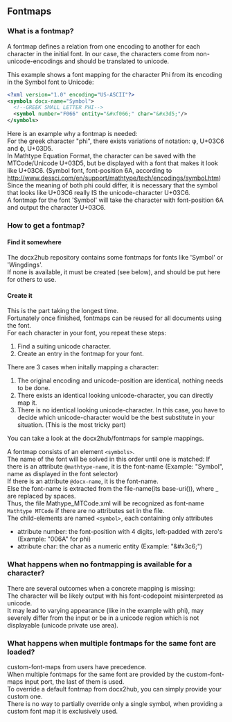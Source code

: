 ## Fontmaps
### What is a fontmap?
A fontmap defines a relation from one encoding to another for each character in the initial font. In our case, the characters come from non-unicode-encodings and should be translated to unicode.

This example shows a font mapping for the character Phi from its encoding in the Symbol font to Unicode:

```xml
<?xml version="1.0" encoding="US-ASCII"?>
<symbols docx-name="Symbol">
  <!--GREEK SMALL LETTER PHI-->
  <symbol number="F066" entity="&#xf066;" char="&#x3d5;"/>
</symbols>    

```

Here is an example why a fontmap is needed:  
For the greek character "phi", there exists variations of notation: φ, U+03C6 and ϕ, U+03D5.  
In Mathtype Equation Format, the character can be saved with the MTCode/Unicode U+03D5, but be displayed with a font that makes it look like U+03C6. (Symbol font, font-position 6A, according to http://www.dessci.com/en/support/mathtype/tech/encodings/symbol.htm)  
Since the meaning of both phi could differ, it is necessary that the symbol that looks like U+03C6 really IS the unicode-character U+03C6.  
A fontmap for the font 'Symbol' will take the character with font-position 6A and output the character U+03C6.

### How to get a fontmap?
#### Find it somewhere
The docx2hub repository contains some fontmaps for fonts like 'Symbol' or 'Wingdings'.  
If none is available, it must be created (see below), and should be put here for others to use.

#### Create it
This is the part taking the longest time.  
Fortunately once finished, fontmaps can be reused for all documents using the font.  
For each character in your font, you repeat these steps:
1. Find a suiting unicode character.
2. Create an entry in the fontmap for your font.

There are 3 cases when initally mapping a character:
 1. The original encoding and unicode-position are identical, nothing needs to be done.
 2. There exists an identical looking unicode-character, you can directly map it.
 3. There is no identical looking unicode-character. In this case, you have to decide which unicode-character would be the best substitute in your situation. (This is the most tricky part)

You can take a look at the docx2hub/fontmaps for sample mappings.

A fontmap consists of an element `<symbols>`.  
The name of the font will be solved in this order until one is matched:
If there is an attribute `@mathtype-name`, it is the font-name (Example: "Symbol", name as displayed in the font selector)  
If there is an attribute `@docx-name`, it is the font-name.  
Else the font-name is extracted from the file-name(its base-uri()), where _ are replaced by spaces.  
Thus, the file Mathype_MTCode.xml will be recognized as font-name `Mathtype MTCode` if there are no attributes set in the file.  
The child-elements are named `<symbol>`, each containing only attributes
  * attribute number: the font-position with 4 digits, left-padded with zero's (Example: "006A" for phi)
  * attribute char: the char as a numeric entity (Example: "&amp;#x3c6;")

### What happens when no fontmapping is available for a character?
There are several outcomes when a concrete mapping is missing:  
The character will be likely output with his font-codepoint misinterpreted as unicode.  
It may lead to varying appearance (like in the example with phi), may severely differ from the input or be in a unicode region which is not displayable (unicode private use area).  

### What happens when multiple fontmaps for the same font are loaded?
custom-font-maps from users have precedence.  
When multiple fontmaps for the same font are provided by the custom-font-maps input port, the last of them is used.  
To override a default fontmap from docx2hub, you can simply provide your custom one.  
There is no way to partially override only a single symbol, when providing a custom font map it is exclusively used.
